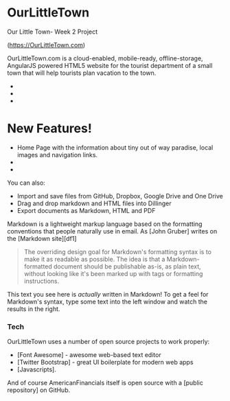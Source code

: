 # OurLittleTown
Our Little Town- Week 2 Project


(https://OurLittleTown.com)

OurLittleTown.com is a cloud-enabled, mobile-ready, offline-storage, AngularJS powered HTML5  website for the tourist department of a small town that will help tourists plan vacation to the town.

  - 
  - 
  - 

# New Features!

  - Home Page with the information about tiny out of way paradise, local images and navigation links.
  -
  -


You can also:
  - Import and save files from GitHub, Dropbox, Google Drive and One Drive
  - Drag and drop markdown and HTML files into Dillinger
  - Export documents as Markdown, HTML and PDF

Markdown is a lightweight markup language based on the formatting conventions that people naturally use in email.  As [John Gruber] writes on the [Markdown site][df1]

> The overriding design goal for Markdown's
> formatting syntax is to make it as readable
> as possible. The idea is that a
> Markdown-formatted document should be
> publishable as-is, as plain text, without
> looking like it's been marked up with tags
> or formatting instructions.

This text you see here is *actually* written in Markdown! To get a feel for Markdown's syntax, type some text into the left window and watch the results in the right.

### Tech

OurLittleTown  uses a number of open source projects to work properly:

* [Font Awesome] - awesome web-based text editor
* [Twitter Bootstrap] - great UI boilerplate for modern web apps
* [Javascripts].

And of course AmericanFinancials itself is open source with a [public repository]
 on GitHub.